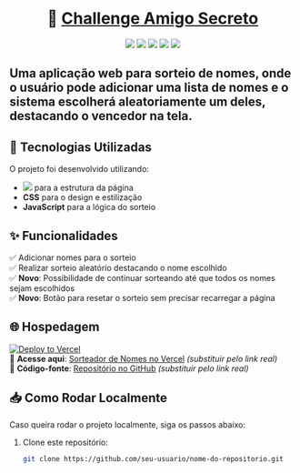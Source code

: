 <h1 align="center">
     🎲 <a href="#" alt="Amigo Secreto"> Challenge Amigo Secreto </a>
</h1>

<p align="center">
  <img src="https://img.shields.io/github/languages/count/Wandersood/ChallengeAmigoSecreto_G8-One?style=for-the-badge">
  <img src="https://img.shields.io/github/repo-size/Wandersood/ChallengeAmigoSecreto_G8-One?style=for-the-badge">
  <img src="https://img.shields.io/static/v1?label=Vercel&message=Deploy&color=orange&style=for-the-badge&logo=vercel"/>
  <img src="http://img.shields.io/static/v1?label=License&message=MIT&color=green&style=for-the-badge"/>
  <img src="http://img.shields.io/static/v1?label=STATUS&message=CONCLUIDO&color=GREEN&style=for-the-badge"/>
</p>

  

## Uma aplicação web para sorteio de nomes, onde o usuário pode adicionar uma lista de nomes e o sistema escolherá aleatoriamente um deles, destacando o vencedor na tela.   

## 🚀 Tecnologias Utilizadas  

O projeto foi desenvolvido utilizando:  
 
- **<img src="https://img.shields.io/static/v1?label=CSS&message=Style&color=blue&style=for-the-badge&logo=css"/>** para a estrutura da página  
- **CSS** para o design e estilização  
- **JavaScript** para a lógica do sorteio  

## ✨ Funcionalidades  

✅ Adicionar nomes para o sorteio  
✅ Realizar sorteio aleatório destacando o nome escolhido  
✅ **Novo**: Possibilidade de continuar sorteando até que todos os nomes sejam escolhidos  
✅ **Novo**: Botão para resetar o sorteio sem precisar recarregar a página  

## 🌐 Hospedagem  
[![Deploy to Vercel](https://vercel.com/button)](https://challenge-amigo-secreto-g8-one-six.vercel.app/)  
🔗 **Acesse aqui**: [Sorteador de Nomes no Vercel](#) *(substituir pelo link real)*  
📂 **Código-fonte**: [Repositório no GitHub](#) *(substituir pelo link real)*  

## 📥 Como Rodar Localmente  

Caso queira rodar o projeto localmente, siga os passos abaixo:  

1. Clone este repositório:  
   ```bash
   git clone https://github.com/seu-usuario/nome-do-repositorio.git

